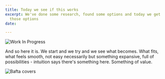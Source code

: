 ```yaml
---
title: Today we see if this works
excerpt: We've done some research, found some options and today we get to play with
  those options
date: 

---
```

![Work In Progress](/upload/photo-1490013616775-3ca8865fb129.jpeg)

And so here it is. We start and we try and we see what becomes. What fits, what feels smooth, not easy necessarily but something expansive, full of possibilities - intuition says there's something here. Something of value.

![Bafta covers](/v1589016535/93627176_539845426722792_8047551188093857862_n.jpg_ykav6r.jpg)